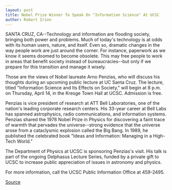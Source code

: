 ```yaml
---
layout: post
title: Nobel Prize Winner To Speak On "Information Science" At UCSC
author: Robert Irion
---
```


SANTA CRUZ, CA--Technology and information are flooding society,  bringing both power and problems. Much of today's technology is at  odds with its human users, nature, and itself. Even so, dramatic  changes in the way people work are just around the corner. For  instance, paperwork as we know it seems doomed to become  obsolete. This may free people to work in areas that benefit society  instead of bureaucracies--but only if we prepare for this transition  and manage it wisely.

Those are the views of Nobel laureate Arno Penzias, who will  discuss his thoughts during an upcoming public lecture at UC Santa  Cruz. The lecture, titled "Information Science and Its Effects on  Society," will begin at 8 p.m. on Thursday, April 14, in the Kresge  Town Hall at UCSC. Admission is free.

Penzias is vice president of research at ATT Bell Laboratories,  one of the nation's leading corporate research centers. His 33-year  career at Bell Labs has spanned astrophysics, radio communications,  and information systems. Penzias shared the 1978 Nobel Prize in  Physics for discovering a faint trace of warmth that pervades the  universe--strong evidence that the universe arose from a  cataclysmic explosion called the Big Bang. In 1989, he published the  celebrated book "Ideas and Information: Managing in a High-Tech  World."

The Department of Physics at UCSC is sponsoring Penzias's  visit. His talk is part of the ongoing Delphasus Lecture Series,  funded by a private gift to UCSC to increase public appreciation of  issues in astronomy and physics.

For more information, call the UCSC Public Information Office  at 459-2495.

[Source](http://www1.ucsc.edu/news_events/press_releases/archive/93-94/03-94/031694-Nobel_prize_winner_.html "Permalink to 031694-Nobel_prize_winner_")